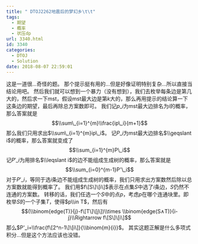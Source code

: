 ```yaml
---
title: " DTOJ2262地震后的梦幻乡\t\t"
tags:
  - 期望
  - 概率
  - 状压dp
url: 3340.html
id: 3340
categories:
  - DTOJ
  - Solution
date: 2018-08-07 22:59:01
---
```


这是一道很…奇怪的题。 那个提示挺有用的…但是好像证明特别复杂…所以直接当结论用吧。 然后我们就可以想到一个暴力（没有想到），我们去枚举每条边是第几大的，然后求一下mst，假设mst最大边是第$k$大的，那么再用提示的结论算一下这条边的期望，最后再除总方案数即可。 我们记$p\_i$为mst最大边排名为$i$的概率，那么答案就是 $$\\sum\_{i=1}^{m}\\frac{ip\_i}{m+1}$$ 那么我们只用求出$\\sum\_{i=1}^{m}ip\_i$。 记$P\_i$为mst最大边排名$\\geqslant i$的概率，那么答案就变成了 $$\\sum_{i=1}^{m}P\_i$$ 记$P'\_i$为用排名$\\leqslant i$的边不能组成生成树的概率，那么答案就是 $$\\sum_{i=0}^{m-1}P'\_i$$ 对于$P'\_i$，等同于选$i$条边不能组成生成树的概率，我们只用求出方案数然后除以总方案数就能得到概率了。 我们用$f\[S\]\[i\]$表示在点集$S$中选了$i$条边，$S$仍然不连通的方案数。 转移的话，我们任选一个$S$中的点$p$，考虑$p$在哪个连通块里。即枚举$S$的一个子集$T$，使得$p\\in T$，然后有 $$(\\binom{edge(T)}{j}-f\[T\]\[j\])\\times \\binom{edge(S∧T)}{i-j}\\Rightarrow f\[S\]\[i\]$$ 那么$P'_i=\\frac{f\[2^n-1\]\[i\]}{\\binom{m}{i}}$。 其实这题正解是什么多项式积分…但是这个方法应该也没错。